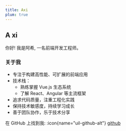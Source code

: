 ```yaml
---
title: Axi
plum: true
---
```


## A xi

你好! 我是阿希, 一名前端开发工程师。

### 关于我
- 专注于构建高性能、可扩展的前端应用
- 技术栈：
  - 熟练掌握 Vue.js 生态系统
  - 了解 React、Angular 等主流框架
- 追求代码质量，注重工程化实践
- 保持技术敏感度，持续学习成长
- 善于团队协作，乐于技术分享


在 GitHub 上找到我:
:icon{name="uil-github-alt"} [github](https://github.com/zhou-zzz)
